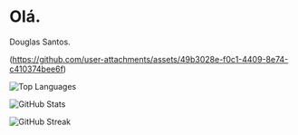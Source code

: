 # Olá.

Douglas Santos.

(https://github.com/user-attachments/assets/49b3028e-f0c1-4409-8e74-c410374bee6f)

 ![Top Languages](https://github-readme-stats.vercel.app/api/top-langs/?username=DouglaSantos777&layout=compact&theme=radical)

![GitHub Stats](https://github-readme-stats.vercel.app/api?username=DouglaSantos777&show_icons=true&theme=radical&cache=0)

![GitHub Streak](https://github-readme-streak-stats.herokuapp.com/?user=DouglaSantos777&theme=radical&timestamp=20240813)




